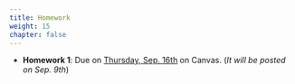 ```yaml
---
title: Homework
weight: 15
chapter: false
---
```


- **Homework 1**: Due on <u>Thursday, Sep. 16th</u> on Canvas. (*It will be posted on Sep. 9th*) 


